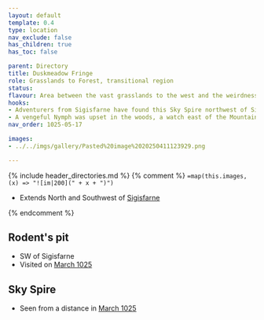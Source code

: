 ```yaml
---
layout: default
template: 0.4
type: location
nav_exclude: false
has_children: true
has_toc: false

parent: Directory
title: Duskmeadow Fringe
role: Grasslands to Forest, transitional region
status: 
flavour: Area between the vast grasslands to the west and the weirdness of the eastern forest. Home to a Skeleton Giant, poisonous Aveva spores & pumas.
hooks:
- Adventurers from Sigisfarne have found this Sky Spire northwest of Sigisfarne. No one came near it, but on a summer night, it lit up.
- A vengeful Nymph was upset in the woods, a watch east of the Mountain Court. The river can be crossed in drier seasons. Varg and Gunther are on the list of this Nymph.
nav_order: 1025-05-17

images:
- ../../imgs/gallery/Pasted%20image%2020250411123929.png

---
```


{% include header_directories.md %}
{% comment %}
`=map(this.images, (x) => "![im|200](" + x + ")")`

- Extends North and Southwest of [Sigisfarne](../Sigisfarne/index.md)

{% endcomment %} 

## Rodent's pit

- SW of Sigisfarne
- Visited on [March 1025](../../campaigns/Book_01/ep_004.md)

## Sky Spire

- Seen from a distance in [March 1025](../../campaigns/Book_01/ep_005.md)
